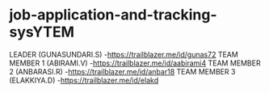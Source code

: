 # job-application-and-tracking-sysYTEM
LEADER (GUNASUNDARI.S) -https://trailblazer.me/id/gunas72
TEAM MEMBER 1 (ABIRAMI.V) -https://trailblazer.me/id/aabirami4
TEAM MEMBER 2 (ANBARASI.R) -https://trailblazer.me/id/anbar18
TEAM MEMBER 3 (ELAKKIYA.D) -https://trailblazer.me/id/elakd
